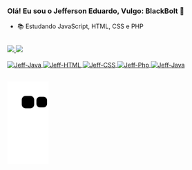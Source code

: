 ### Olá! Eu sou o Jefferson Eduardo, Vulgo: BlackBolt 👋

- 📚 Estudando JavaScript, HTML, CSS e PHP
 
##

 <div>
   <a href="https://github.com/BlackBoltEdu">
   <img height="145em" src="https://github-readme-stats.vercel.app/api?username=BlackBoltEdu&show_icons=true&theme=tokyonight&include_all_commits=true&count_private=true"/>
   <img height="145em" src="https://github-readme-stats.vercel.app/api/top-langs/?username=BlackBoltEdu&layout=compact&langs_compact=7&theme=tokyonight"/>
 </div>

<a href="https://github.com/BlackBoltEdu">
 <div style="display: inline_block"><br>
   <img align="center" alt="Jeff-Java" height="40" width="50" src="https://cdn.jsdelivr.net/gh/devicons/devicon/icons/javascript/javascript-plain.svg" style="max-width:100%;">
   <img align="center" alt="Jeff-HTML" height="40" width="50" src="https://cdn.jsdelivr.net/gh/devicons/devicon/icons/html5/html5-original.svg" style="max-width:100%;">
   <img align="center" alt="Jeff-CSS" height="40" width="50" src="https://cdn.jsdelivr.net/gh/devicons/devicon/icons/css3/css3-original.svg" style="max-width:100%;">
   <img align="center" alt="Jeff-Php" height="40" width="50" src="https://cdn.jsdelivr.net/gh/devicons/devicon/icons/php/php-plain.svg" style="max-width:100%;">
   <img align="center" alt="Jeff-Java" height="40" width="50" src="https://cdn.jsdelivr.net/gh/devicons/devicon/icons/java/java-original.svg" style="max-width:100%;">
 </div>
</a>
 
 ##
 
![snake gif](https://github.com/BlackBoltEdu/BlackBoltEdu/blob/output/github-contribution-grid-snake.svg)

